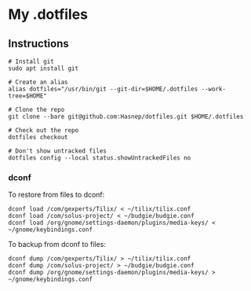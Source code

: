 # My .dotfiles

## Instructions

```shell
# Install git
sudo apt install git

# Create an alias
alias dotfiles="/usr/bin/git --git-dir=$HOME/.dotfiles --work-tree=$HOME"

# Clone the repo
git clone --bare git@github.com:Hasnep/dotfiles.git $HOME/.dotfiles

# Check out the repo
dotfiles checkout

# Don't show untracked files
dotfiles config --local status.showUntrackedFiles no
```

### dconf

To restore from files to dconf:

```shell
dconf load /com/gexperts/Tilix/ < ~/tilix/tilix.conf
dconf load /com/solus-project/ < ~/budgie/budgie.conf
dconf load /org/gnome/settings-daemon/plugins/media-keys/ < ~/gnome/keybindings.conf
```

To backup from dconf to files:

```shell
dconf dump /com/gexperts/Tilix/ > ~/tilix/tilix.conf
dconf dump /com/solus-project/ > ~/budgie/budgie.conf
dconf dump /org/gnome/settings-daemon/plugins/media-keys/ > ~/gnome/keybindings.conf
```
